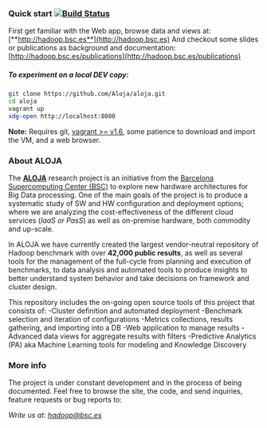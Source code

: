 ### Quick start [![Build Status](https://travis-ci.org/Aloja/aloja.svg?branch=master)](https://travis-ci.org/Aloja/aloja)

First get familiar with the Web app, browse data and views at: [**http://hadoop.bsc.es**](http://hadoop.bsc.es)
And checkout some slides or publications as background and documentation: [http://hadoop.bsc.es/publications](http://hadoop.bsc.es/publications)

##### To experiment on a local DEV copy:

```bash
git clone https://github.com/Aloja/aloja.git
cd aloja
vagrant up
xdg-open http://localhost:8080
```
**Note:** Requires git, [vagrant >= v1.6](http://www.vagrantup.com), some patience to download and import the VM, and a web browser.

### About ALOJA

The [**ALOJA**](http://hadoop.bsc.es) research project is an initiative from the [Barcelona Supercomputing Center (BSC)]( http://www.bsc.es) to explore new hardware architectures for Big Data processing.  One of the main goals of the project is to produce a systematic study of SW and HW configuration and deployment options; where we are analyzing the cost-effectiveness of the different cloud services (*IaaS or PasS*) as well as on-premise hardware, both commodity and up-scale. 

In ALOJA we have currently created the largest vendor-neutral repository of Hadoop benchmark with over **42,000 public results**, as well as several tools for the management of the full-cycle from planning and execution of benchmarks, to data analysis and automated tools to produce insights to better understand system behavior and take decisions on framework and cluster design.

This repository includes the on-going open source tools of this project that consists of:
-Cluster definition and automated deployment
-Benchmark selection and iteration of configurations
-Metrics collections, results gathering, and importing into a DB
-Web application to manage results
-Advanced data views for aggregate results with filters
-Predictive Analytics (PA) aka Machine Learning tools for modeling and Knowledge Discovery

### More info
The project is under constant development and in the process of being documented. Feel free to browse the site, the code, and send inquiries, feature requests or bug reports to: 

*Write us at: [hadoop@bsc.es](mailto:hadoop@bsc.es)*
